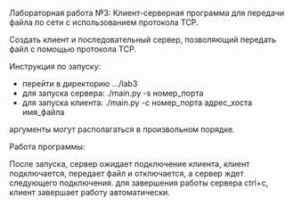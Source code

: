 Лабораторная работа №3: Клиент-серверная программа для передачи файла по сети с использованием протокола TCP.

Создать клиент и последовательный сервер, позволяющий передать файл с помощью протокола TCP.

Инструкция по запуску:

- перейти в директорию .../lab3
- для запуска сервера: ./main.py -s номер_порта
- для запуска клиента: ./main.py -c номер_порта адрес_хоста имя_файла

аргументы могут располагаться в произвольном порядке. 

Работа программы:

После запуска, сервер ожидает подключение клиента, клиент подключается, передает файл и отключается, а сервер ждет следующего подключения. для завершения работы сервера ctrl+c, клиент завершает работу автоматически.
